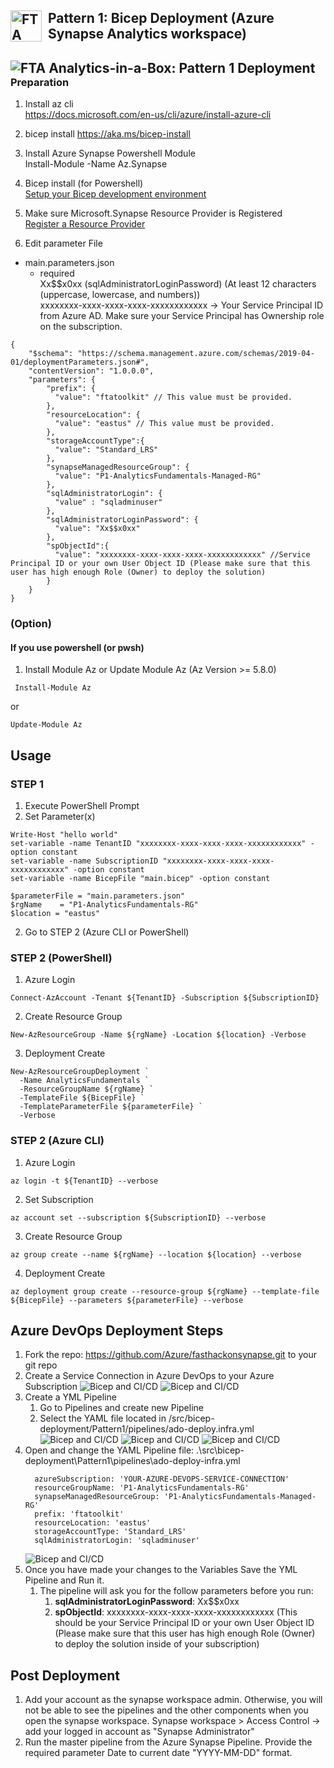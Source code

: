 ## <img src ='https://airsblobstorage.blob.core.windows.net/airstream/bicep.png' alt="FTA Analytics-in-a-Box: Bicep Deployment" width="50px" style="float: left; margin-right:10px;"> Pattern 1: Bicep Deployment (Azure Synapse Analytics workspace)

## <img src="/Assets/images/pattern1-architecture.png" alt="FTA Analytics-in-a-Box: Pattern 1 Deployment" style="float: left; margin-right:10px;" />

### Preparation
1. Install az cli  
https://docs.microsoft.com/en-us/cli/azure/install-azure-cli
2. bicep install
https://aka.ms/bicep-install
3. Install Azure Synapse Powershell Module</br>
Install-Module -Name Az.Synapse
4. Bicep install (for Powershell)</br>
[Setup your Bicep development environment](https://github.com/Azure/bicep/blob/main/docs/installing.md#manual-with-powershell)
5. Make sure Microsoft.Synapse Resource Provider is Registered </br>
[Register a Resource Provider](https://learn.microsoft.com/en-us/azure/azure-resource-manager/management/resource-providers-and-types)

1. Edit parameter File
- main.parameters.json</br>
  - required</br>
  Xx$$x0xx (sqlAdministratorLoginPassword) (At least 12 characters (uppercase, lowercase, and numbers)) </br>
  xxxxxxxx-xxxx-xxxx-xxxx-xxxxxxxxxxxx -> Your Service Principal ID from Azure AD. Make sure your Service Principal has Ownership role on the subscription.
```
{
    "$schema": "https://schema.management.azure.com/schemas/2019-04-01/deploymentParameters.json#",
    "contentVersion": "1.0.0.0",
    "parameters": {
        "prefix": {
          "value": "ftatoolkit" // This value must be provided.
        },
        "resourceLocation": {
          "value": "eastus" // This value must be provided.
        },
        "storageAccountType":{
          "value": "Standard_LRS"
        },
        "synapseManagedResourceGroup": {
          "value": "P1-AnalyticsFundamentals-Managed-RG"
        },
        "sqlAdministratorLogin": {
          "value" : "sqladminuser"
        },
        "sqlAdministratorLoginPassword": {
          "value": "Xx$$x0xx"
        },
        "spObjectId":{
          "value": "xxxxxxxx-xxxx-xxxx-xxxx-xxxxxxxxxxxx" //Service Principal ID or your own User Object ID (Please make sure that this user has high enough Role (Owner) to deploy the solution)
        }
    }
}
```
### (Option)
#### If you use powershell (or pwsh)
1. Install Module Az or Update Module Az  (Az Version >= 5.8.0)
```
 Install-Module Az
```
or
```
Update-Module Az
```
## Usage
### STEP 1
1. Execute PowerShell Prompt
1. Set Parameter(x)

```
Write-Host "hello world"
set-variable -name TenantID "xxxxxxxx-xxxx-xxxx-xxxx-xxxxxxxxxxxx" -option constant
set-variable -name SubscriptionID "xxxxxxxx-xxxx-xxxx-xxxx-xxxxxxxxxxxx" -option constant
set-variable -name BicepFile "main.bicep" -option constant

$parameterFile = "main.parameters.json"
$rgName    = "P1-AnalyticsFundamentals-RG"
$location = "eastus"
```

2. Go to STEP 2 (Azure CLI or PowerShell)
### STEP 2 (PowerShell)
1. Azure Login
```
Connect-AzAccount -Tenant ${TenantID} -Subscription ${SubscriptionID}
```
2. Create Resource Group  
```
New-AzResourceGroup -Name ${rgName} -Location ${location} -Verbose
```
3. Deployment Create  
```
New-AzResourceGroupDeployment `
  -Name AnalyticsFundamentals `
  -ResourceGroupName ${rgName} `
  -TemplateFile ${BicepFile} `
  -TemplateParameterFile ${parameterFile} `
  -Verbose
```

### STEP 2 (Azure CLI)
1. Azure Login
```
az login -t ${TenantID} --verbose
```
2. Set Subscription
```
az account set --subscription ${SubscriptionID} --verbose
```
3. Create Resource Group  
```
az group create --name ${rgName} --location ${location} --verbose
```
4. Deployment Create  
```
az deployment group create --resource-group ${rgName} --template-file ${BicepFile} --parameters ${parameterFile} --verbose
```

## Azure DevOps Deployment Steps

1. Fork the repo: https://github.com/Azure/fasthackonsynapse.git to your git repo
2. Create a Service Connection in Azure DevOps to your Azure Subscription
    ![Bicep and CI/CD](/Assets/images/devops1-serviceconnection.png)
    ![Bicep and CI/CD](/Assets/images/devops2-serviceconnection.png)
3. Create a YML Pipeline
    1. Go to Pipelines and create new Pipeline
    1. Select the YAML file located in /src/bicep-deployment/Pattern1/pipelines/ado-deploy.infra.yml
    ![Bicep and CI/CD](/Assets/images/devops3-pipeline.png)
    ![Bicep and CI/CD](/Assets/images/devops4-pipeline.png)
    ![Bicep and CI/CD](/Assets/images/devops5-pipeline.png)
4. Open and change the YAML Pipeline file: .\src\bicep-deployment\Pattern1\pipelines\ado-deploy-infra.yml
    ```
      azureSubscription: 'YOUR-AZURE-DEVOPS-SERVICE-CONNECTION' 
      resourceGroupName: 'P1-AnalyticsFundamentals-RG'
      synapseManagedResourceGroup: 'P1-AnalyticsFundamentals-Managed-RG'
      prefix: 'ftatoolkit'
      resourceLocation: 'eastus'
      storageAccountType: 'Standard_LRS'
      sqlAdministratorLogin: 'sqladminuser'
    ```
    ![Bicep and CI/CD](/Assets/images/devops6-pipeline.png)
5. Once you have made your changes to the Variables Save the YML Pipeline and Run it.
    1. The pipeline will ask you for the follow parameters before you run:
        1. **sqlAdministratorLoginPassword**: Xx$$x0xx
        1. **spObjectId**: xxxxxxxx-xxxx-xxxx-xxxx-xxxxxxxxxxxx (This should be your Service Principal ID or your own User Object ID (Please make sure that this user has high enough Role (Owner) to deploy the solution inside of your subscription)


## Post Deployment
   1. Add your account as the synapse workspace admin. Otherwise, you will not be able to see the pipelines and the other components when you open the synapse workspace. Synapse workspace > Access Control -> add your logged in account as "Synapse Administrator"
   2. Run the master pipeline from the Azure Synapse Pipeline. Provide the required parameter Date to current date "YYYY-MM-DD" format.